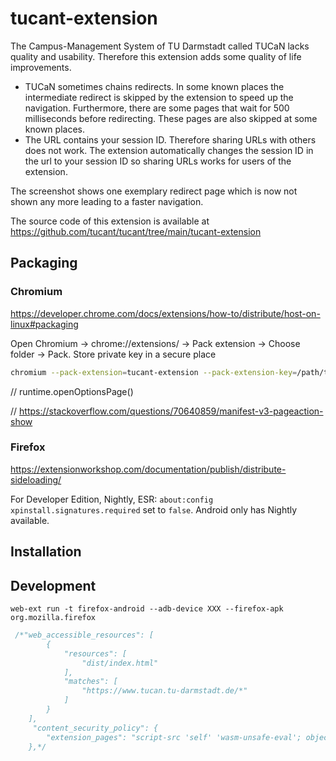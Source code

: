 # tucant-extension

The Campus-Management System of TU Darmstadt called TUCaN lacks quality and usability. Therefore this extension adds some quality of life improvements.

* TUCaN sometimes chains redirects. In some known places the intermediate redirect is skipped by the extension to speed up the navigation. Furthermore, there are some pages that wait for 500 milliseconds before redirecting. These pages are also skipped at some known places.
* The URL contains your session ID. Therefore sharing URLs with others does not work. The extension automatically changes the session ID in the url to your session ID so sharing URLs works for users of the extension.

The screenshot shows one exemplary redirect page which is now not shown any more leading to a faster navigation.

The source code of this extension is available at https://github.com/tucant/tucant/tree/main/tucant-extension

## Packaging

### Chromium

https://developer.chrome.com/docs/extensions/how-to/distribute/host-on-linux#packaging

Open Chromium -> chrome://extensions/ -> Pack extension -> Choose folder -> Pack. Store private key in a secure place

```bash
chromium --pack-extension=tucant-extension --pack-extension-key=/path/to/tucant-extension.pem
```

// runtime.openOptionsPage()

// https://stackoverflow.com/questions/70640859/manifest-v3-pageaction-show

### Firefox

https://extensionworkshop.com/documentation/publish/distribute-sideloading/


For Developer Edition, Nightly, ESR: `about:config` `xpinstall.signatures.required` set to `false`.
Android only has Nightly available.

## Installation

## Development

```
web-ext run -t firefox-android --adb-device XXX --firefox-apk org.mozilla.firefox
```

```javascript
 /*"web_accessible_resources": [
        {
            "resources": [
                "dist/index.html"
            ],
            "matches": [
                "https://www.tucan.tu-darmstadt.de/*"
            ]
        }
    ],
     "content_security_policy": {
        "extension_pages": "script-src 'self' 'wasm-unsafe-eval'; object-src 'self';"
    },*/
```

